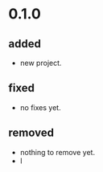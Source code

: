 # 0.1.0

## added
+ new project.

## fixed
+ no fixes yet.

## removed
+ nothing to remove yet.
+ l
